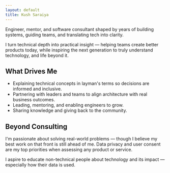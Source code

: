 ```yaml
---
layout: default
title: Kush Saraiya
---
```


Engineer, mentor, and software consultant shaped by years of building systems, guiding teams, and translating tech into clarity.

I turn technical depth into practical insight — helping teams create better products today, while inspiring the next generation to truly understand technology, and life beyond it.


## What Drives Me

- Explaining technical concepts in layman's terms so decisions are informed and inclusive.
- Partnering with leaders and teams to align architecture with real business outcomes.
- Leading, mentoring, and enabling engineers to grow.
- Sharing knowledge and giving back to the community.


## Beyond Consulting

I'm passionate about solving real-world problems — though I believe my best work on that front is still ahead of me.
Data privacy and user consent are my top priorities when assessing any product or service.

I aspire to educate non-technical people about technology and its impact — especially how their data is used.
